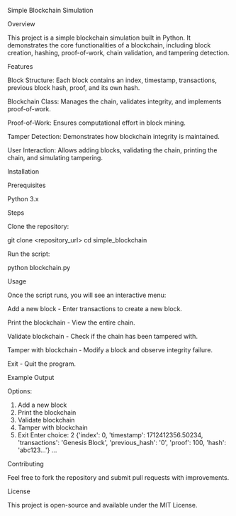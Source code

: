 Simple Blockchain Simulation

Overview

This project is a simple blockchain simulation built in Python. It demonstrates the core functionalities of a blockchain, including block creation, hashing, proof-of-work, chain validation, and tampering detection.

Features

Block Structure: Each block contains an index, timestamp, transactions, previous block hash, proof, and its own hash.

Blockchain Class: Manages the chain, validates integrity, and implements proof-of-work.

Proof-of-Work: Ensures computational effort in block mining.

Tamper Detection: Demonstrates how blockchain integrity is maintained.

User Interaction: Allows adding blocks, validating the chain, printing the chain, and simulating tampering.

Installation

Prerequisites

Python 3.x

Steps

Clone the repository:

git clone <repository_url>
cd simple_blockchain

Run the script:

python blockchain.py

Usage

Once the script runs, you will see an interactive menu:

Add a new block - Enter transactions to create a new block.

Print the blockchain - View the entire chain.

Validate blockchain - Check if the chain has been tampered with.

Tamper with blockchain - Modify a block and observe integrity failure.

Exit - Quit the program.

Example Output

Options:
1. Add a new block
2. Print the blockchain
3. Validate blockchain
4. Tamper with blockchain
5. Exit
Enter choice: 2
{'index': 0, 'timestamp': 1712412356.50234, 'transactions': 'Genesis Block', 'previous_hash': '0', 'proof': 100, 'hash': 'abc123...'}
...

Contributing

Feel free to fork the repository and submit pull requests with improvements.

License

This project is open-source and available under the MIT License.

